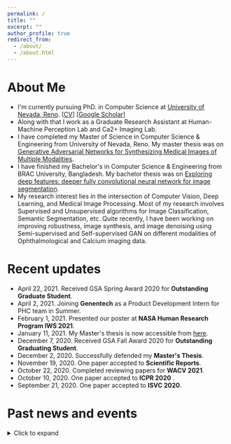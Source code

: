 ```yaml
---
permalink: /
title: ""
excerpt: ""
author_profile: true
redirect_from: 
  - /about/
  - /about.html
---
```


# About Me
* I'm currently pursuing PhD. in Computer Science at [University of Nevada, Reno](https://www.unr.edu/). [[CV](https://sharifamit.com/files/Sharif_Amit_Kamran_CV_2020.pdf)] [[Google Scholar](https://scholar.google.com/citations?user=DW0hlZsAAAAJ)]
* Along with that I work as a Graduate Research Assistant at Human-Machine Perception Lab and Ca2+ Imaging Lab.
* I have completed my Master of Science in Computer Science & Engineering from University of Nevada, Reno. My master thesis was on [Generative Adversarial Networks for Synthesizing Medical Images of Multiple Modalities](https://scholarworks.unr.edu/handle/11714/7712).
* I have finished my Bachelor's in Computer Science & Engineering from BRAC University, Bangladesh. My bachelor thesis was on [Exploring deep features: deeper fully convolutional neural network for image segmentation](http://dspace.bracu.ac.bd/xmlui/handle/10361/8112).
* My research interest lies in the intersection of Computer Vision, Deep Learning, and Medical Image Processing. Most of my research involves Supervised and Unsupervised algorithms for Image Classification, Semantic Segmentation, etc. Quite recently, I have been working on improving robustness, image synthesis, and image denoising using Semi-supervised and Self-supervised GAN on different modalities of Ophthalmological and Calcium imaging data.

# Recent updates
* April 22, 2021. Received GSA Spring Award 2020 for <b>Outstanding Graduate Student</b>. 
* April 2, 2021. Joining <b>Genentech</b> as a Product Development Intern for PHC team in Summer.
* February 1, 2021. Presented our poster at <b>NASA Human Research Program IWS 2021</b>.
* January 11, 2021. My Master's thesis is now accessible from [here](https://scholarworks.unr.edu/handle/11714/7712).
* December 7, 2020. Received GSA Fall Award 2020 for <b>Outstanding Graduating Student</b>. 
* December 2, 2020. Successfully defended my <b>Master's Thesis</b>.
* November 19, 2020. One paper accepted to <b>Scientific Reports</b>.
* October 22, 2020. Completed reviewing papers for <b>WACV 2021</b>.
* October 10, 2020. One paper accepted to <b> ICPR 2020 </b>.
* September 21, 2020. One paper accepted to <b>ISVC 2020</b>.



# Past news and events
<details>
  <summary> Click to expand</summary>

  * July 15, 2020. Completed reviewing papers for <b>BMVC 2020</b>.
  * June 12, 2020. One paper accepted to <b>Cell Calcium</b>.
  * May 15, 2020. One paper accepted to <b>IEEE ICIP 2020</b>.
  * April 26, 2020. Book chapter accepted to <b>Deep Learning Applications, Volume 2</b>.
  * December 19, 2019. We organized [Bengali.AI Computer Vision Challenge 2019](https://www.kaggle.com/c/bengaliai-cv19) with Kaggle on <b>Bengali.AI Handwritten Grapheme Classification</b>.
  * September 11, 2019. One paper accepted to <b>IEEE ICMLA 2019</b>.
  * August 1, 2019. Joining University of Nevada, Reno as a Graduate Student.
  * June 30, 2019. I left my position as a Researcher from Center for Cognitive Skill Enhancement, IUB.
  * June 30, 2019. I left SkinIQ Inc.
  * October 28, 2018. One paper accepted to <b>ICCIT 2018</b>.
  * July 23, 2018. One paper accepted to <b>SAIN 2018</b>.
  * July 6, 2018. Took an interactive session on <b>What comes after AI ?</b> at Bengali.AI CV Challange 2018 Finale and Community Meetup.
  * June 16, 2018. We organized [Bengali.AI Computer Challenge 2018](https://www.kaggle.com/c/numta) on <b>NumtaDB: Bengali Handwritten Digits</b> data-set.
  * June 1, 2018. Took a hands on workshop on <b>Deep Learning for Computer Vision</b> at IUB.
  * May 1, 2018. I joined [SkinIQ Inc.](https://www.skiniqinc.com/) as a part-time Deep Learning engineer, working remotly from Bangladesh.
  * April 1, 2018. We co-founded [Bengali.AI](https://people.bengali.ai/) with some awesome group of people.
  * July 7, 2017. Our model scored meanIOU 69% in "Semantic Segmentation" category of Pascal VOC 2012 challenge.
  * June 21, 2017. Took a workshop on <b>Advanced Micro Controller Programming for Deep Learning</b>.
  * May 15, 2017. I joined Center for Cognitive Skill Enhancement, IUB as a Researcher.
  * April 30, 2017. I finished my Bachelors in Computer Science degree from BRAC University.
  * April 4, 2017. Our model scored meanIOU 68.1% in "Semantic Segmentation" category of Pascal VOC 2012 challenge.
</details>
